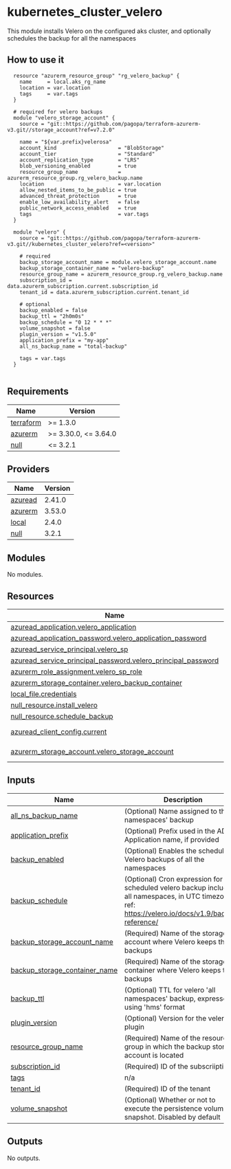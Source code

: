# kubernetes_cluster_velero

This module installs Velero on the configured aks cluster, and optionally schedules the backup for all the namespaces



## How to use it

```hcl
  resource "azurerm_resource_group" "rg_velero_backup" {
    name     = local.aks_rg_name
    location = var.location
    tags     = var.tags
  }

  # required for velero backups
  module "velero_storage_account" {
    source = "git::https://github.com/pagopa/terraform-azurerm-v3.git//storage_account?ref=v7.2.0"
  
    name = "${var.prefix}velerosa"
    account_kind                    = "BlobStorage"
    account_tier                    = "Standard"
    account_replication_type        = "LRS"
    blob_versioning_enabled         = true
    resource_group_name             = azurerm_resource_group.rg_velero_backup.name
    location                        = var.location
    allow_nested_items_to_be_public = true
    advanced_threat_protection      = true
    enable_low_availability_alert   = false
    public_network_access_enabled   = true
    tags                            = var.tags
  }

  module "velero" {
    source = "git::https://github.com/pagopa/terraform-azurerm-v3.git//kubernetes_cluster_velero?ref=<version>"
    
    # required
    backup_storage_account_name = module.velero_storage_account.name
    backup_storage_container_name = "velero-backup"
    resource_group_name = azurerm_resource_group.rg_velero_backup.name
    subscription_id = data.azurerm_subscription.current.subscription_id
    tenant_id = data.azurerm_subscription.current.tenant_id
    
    # optional
    backup_enabled = false
    backup_ttl = "2h0m0s"
    backup_schedule = "0 12 * * *"
    volume_snapshot = false
    plugin_version = "v1.5.0"
    application_prefix = "my-app"
    all_ns_backup_name = "total-backup"

    tags = var.tags
  }


```


<!-- markdownlint-disable -->
<!-- BEGINNING OF PRE-COMMIT-TERRAFORM DOCS HOOK -->
## Requirements

| Name | Version |
|------|---------|
| <a name="requirement_terraform"></a> [terraform](#requirement\_terraform) | >= 1.3.0 |
| <a name="requirement_azurerm"></a> [azurerm](#requirement\_azurerm) | >= 3.30.0, <= 3.64.0 |
| <a name="requirement_null"></a> [null](#requirement\_null) | <= 3.2.1 |

## Providers

| Name | Version |
|------|---------|
| <a name="provider_azuread"></a> [azuread](#provider\_azuread) | 2.41.0 |
| <a name="provider_azurerm"></a> [azurerm](#provider\_azurerm) | 3.53.0 |
| <a name="provider_local"></a> [local](#provider\_local) | 2.4.0 |
| <a name="provider_null"></a> [null](#provider\_null) | 3.2.1 |

## Modules

No modules.

## Resources

| Name | Type |
|------|------|
| [azuread_application.velero_application](https://registry.terraform.io/providers/hashicorp/azuread/latest/docs/resources/application) | resource |
| [azuread_application_password.velero_application_password](https://registry.terraform.io/providers/hashicorp/azuread/latest/docs/resources/application_password) | resource |
| [azuread_service_principal.velero_sp](https://registry.terraform.io/providers/hashicorp/azuread/latest/docs/resources/service_principal) | resource |
| [azuread_service_principal_password.velero_principal_password](https://registry.terraform.io/providers/hashicorp/azuread/latest/docs/resources/service_principal_password) | resource |
| [azurerm_role_assignment.velero_sp_role](https://registry.terraform.io/providers/hashicorp/azurerm/latest/docs/resources/role_assignment) | resource |
| [azurerm_storage_container.velero_backup_container](https://registry.terraform.io/providers/hashicorp/azurerm/latest/docs/resources/storage_container) | resource |
| [local_file.credentials](https://registry.terraform.io/providers/hashicorp/local/latest/docs/resources/file) | resource |
| [null_resource.install_velero](https://registry.terraform.io/providers/hashicorp/null/latest/docs/resources/resource) | resource |
| [null_resource.schedule_backup](https://registry.terraform.io/providers/hashicorp/null/latest/docs/resources/resource) | resource |
| [azuread_client_config.current](https://registry.terraform.io/providers/hashicorp/azuread/latest/docs/data-sources/client_config) | data source |
| [azurerm_storage_account.velero_storage_account](https://registry.terraform.io/providers/hashicorp/azurerm/latest/docs/data-sources/storage_account) | data source |

## Inputs

| Name | Description | Type | Default | Required |
|------|-------------|------|---------|:--------:|
| <a name="input_all_ns_backup_name"></a> [all\_ns\_backup\_name](#input\_all\_ns\_backup\_name) | (Optional) Name assigned to the 'all namespaces' backup | `string` | `"all-ns-backup"` | no |
| <a name="input_application_prefix"></a> [application\_prefix](#input\_application\_prefix) | (Optional) Prefix used in the AD Application name, if provided | `string` | `null` | no |
| <a name="input_backup_enabled"></a> [backup\_enabled](#input\_backup\_enabled) | (Optional) Enables the scheduled Velero backups of all the namespaces | `bool` | `false` | no |
| <a name="input_backup_schedule"></a> [backup\_schedule](#input\_backup\_schedule) | (Optional) Cron expression for the scheduled velero backup including all namespaces, in UTC timezone. ref: https://velero.io/docs/v1.9/backup-reference/ | `string` | `"0 3 * * *"` | no |
| <a name="input_backup_storage_account_name"></a> [backup\_storage\_account\_name](#input\_backup\_storage\_account\_name) | (Required) Name of the storage account where Velero keeps the backups | `string` | n/a | yes |
| <a name="input_backup_storage_container_name"></a> [backup\_storage\_container\_name](#input\_backup\_storage\_container\_name) | (Required) Name of the storage container where Velero keeps the backups | `string` | n/a | yes |
| <a name="input_backup_ttl"></a> [backup\_ttl](#input\_backup\_ttl) | (Optional) TTL for velero 'all namespaces' backup, expressed using '<number>h<number>m<number>s' format | `string` | `"360h0m0s"` | no |
| <a name="input_plugin_version"></a> [plugin\_version](#input\_plugin\_version) | (Optional) Version for the velero plugin | `string` | `"v1.5.0"` | no |
| <a name="input_resource_group_name"></a> [resource\_group\_name](#input\_resource\_group\_name) | (Required) Name of the resource group in which the backup storage account is located | `string` | n/a | yes |
| <a name="input_subscription_id"></a> [subscription\_id](#input\_subscription\_id) | (Required) ID of the subscriiption | `string` | n/a | yes |
| <a name="input_tags"></a> [tags](#input\_tags) | n/a | `map(any)` | n/a | yes |
| <a name="input_tenant_id"></a> [tenant\_id](#input\_tenant\_id) | (Required) ID of the tenant | `string` | n/a | yes |
| <a name="input_volume_snapshot"></a> [volume\_snapshot](#input\_volume\_snapshot) | (Optional) Whether or not to execute the persistence volume snapshot. Disabled by default | `bool` | `false` | no |

## Outputs

No outputs.
<!-- END OF PRE-COMMIT-TERRAFORM DOCS HOOK -->
